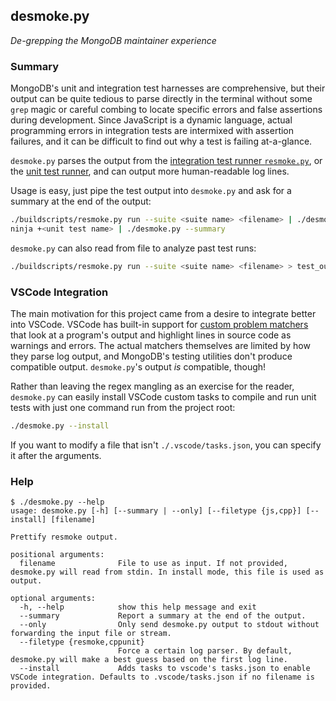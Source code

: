 ## desmoke.py
*De-grepping the MongoDB maintainer experience*

### Summary
MongoDB's unit and integration test harnesses are comprehensive, but their output can be quite tedious to parse directly
in the terminal without some `grep` magic or careful combing to locate specific errors and false assertions during development. Since JavaScript is a dynamic language, actual programming errors in integration tests are intermixed with assertion failures, and it can be difficult to find out why a test is failing at-a-glance.

`desmoke.py` parses the output from the [integration test runner `resmoke.py`](https://github.com/mongodb/mongo/wiki/Test-The-Mongodb-Server#test-using-resmokepy), or the [unit test runner](https://github.com/mongodb/mongo/wiki/Test-The-Mongodb-Server#running-c-unit-tests), and can output more human-readable log lines.

Usage is easy, just pipe the test output into `desmoke.py` and ask for a summary at the end of the output:

```bash
./buildscripts/resmoke.py run --suite <suite name> <filename> | ./desmoke.py --summary
ninja +<unit test name> | ./desmoke.py --summary
```

`desmoke.py` can also read from file to analyze past test runs:
```bash
./buildscripts/resmoke.py run --suite <suite name> <filename> > test_output.log && ./desmoke.py --summary test_output.log
```

### VSCode Integration
The main motivation for this project came from a desire to integrate better into VSCode. VSCode has built-in support for [custom problem matchers](https://code.visualstudio.com/docs/editor/tasks#_defining-a-problem-matcher) that look at a program's output and highlight lines in source code as warnings and errors. The actual matchers themselves are limited by how they parse log output, and MongoDB's testing utilities don't produce compatible output. `desmoke.py`'s output *is* compatible, though!

Rather than leaving the regex mangling as an exercise for the reader, `desmoke.py` can easily install VSCode custom tasks
to compile and run unit tests with just one command run from the project root:

```bash
./desmoke.py --install
```

If you want to modify a file that isn't `./.vscode/tasks.json`, you can specify it after the arguments.

### Help
```
$ ./desmoke.py --help
usage: desmoke.py [-h] [--summary | --only] [--filetype {js,cpp}] [--install] [filename]

Prettify resmoke output.

positional arguments:
  filename              File to use as input. If not provided, desmoke.py will read from stdin. In install mode, this file is used as output.

optional arguments:
  -h, --help            show this help message and exit
  --summary             Report a summary at the end of the output.
  --only                Only send desmoke.py output to stdout without forwarding the input file or stream.
  --filetype {resmoke,cppunit}
                        Force a certain log parser. By default, desmoke.py will make a best guess based on the first log line.
  --install             Adds tasks to vscode's tasks.json to enable VSCode integration. Defaults to .vscode/tasks.json if no filename is provided.
```
